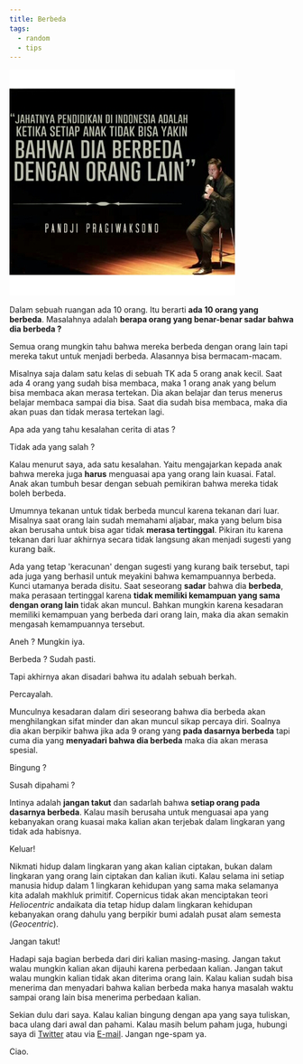 ```yaml
---
title: Berbeda
tags:
  - random
  - tips
---
```


![Jahatnya Pendidikan di Indonesia](/assets/img/IMG_20141222_073240_1778772847.jpg)

Dalam sebuah ruangan ada 10 orang. Itu berarti **ada 10 orang yang berbeda**. Masalahnya adalah **berapa orang yang benar-benar sadar bahwa dia berbeda ?**

Semua orang mungkin tahu bahwa mereka berbeda dengan orang lain tapi mereka takut untuk menjadi berbeda. Alasannya bisa bermacam-macam.

Misalnya saja dalam satu kelas di sebuah TK ada 5 orang anak kecil. Saat ada 4 orang yang sudah bisa membaca, maka 1 orang anak yang belum bisa membaca akan merasa tertekan. Dia akan belajar dan terus menerus belajar membaca sampai dia bisa. Saat dia sudah bisa membaca, maka dia akan puas dan tidak merasa tertekan lagi.

Apa ada yang tahu kesalahan cerita di atas ?

Tidak ada yang salah ?

Kalau menurut saya, ada satu kesalahan. Yaitu mengajarkan kepada anak bahwa mereka juga **harus** menguasai apa yang orang lain kuasai. Fatal. Anak akan tumbuh besar dengan sebuah pemikiran bahwa mereka tidak boleh berbeda.

Umumnya tekanan untuk tidak berbeda muncul karena tekanan dari luar. Misalnya saat orang lain sudah memahami aljabar, maka yang belum bisa akan berusaha untuk bisa agar tidak **merasa tertinggal**. Pikiran itu karena tekanan dari luar akhirnya secara tidak langsung akan menjadi sugesti yang kurang baik.

Ada yang tetap 'keracunan' dengan sugesti yang kurang baik tersebut, tapi ada juga yang berhasil untuk meyakini bahwa kemampuannya berbeda. Kunci utamanya berada disitu. Saat seseorang **sadar** bahwa dia **berbeda**, maka perasaan tertinggal karena **tidak memiliki kemampuan yang sama dengan orang lain** tidak akan muncul. Bahkan mungkin karena kesadaran memiliki kemampuan yang berbeda dari orang lain, maka dia akan semakin mengasah kemampuannya tersebut.

Aneh ? Mungkin iya.

Berbeda ? Sudah pasti.

Tapi akhirnya akan disadari bahwa itu adalah sebuah berkah.

Percayalah.

Munculnya kesadaran dalam diri seseorang bahwa dia berbeda akan menghilangkan sifat minder dan akan muncul sikap percaya diri. Soalnya dia akan berpikir bahwa jika ada 9 orang yang **pada dasarnya berbeda** tapi cuma dia yang **menyadari bahwa dia berbeda** maka dia akan merasa spesial.

Bingung ?

Susah dipahami ?

Intinya adalah **jangan takut** dan sadarlah bahwa **setiap orang pada dasarnya berbeda**. Kalau masih berusaha untuk menguasai apa yang kebanyakan orang kuasai maka kalian akan terjebak dalam lingkaran yang tidak ada habisnya.

Keluar!

Nikmati hidup dalam lingkaran yang akan kalian ciptakan, bukan dalam lingkaran yang orang lain ciptakan dan kalian ikuti. Kalau selama ini setiap manusia hidup dalam 1 lingkaran kehidupan yang sama maka selamanya kita adalah makhluk primitif. Copernicus tidak akan menciptakan teori *Heliocentric* andaikata dia tetap hidup dalam lingkaran kehidupan kebanyakan orang dahulu yang berpikir bumi adalah pusat alam semesta (*Geocentric*).

Jangan takut!

Hadapi saja bagian berbeda dari diri kalian masing-masing. Jangan takut walau mungkin kalian akan dijauhi karena perbedaan kalian. Jangan takut walau mungkin kalian tidak akan diterima orang lain. Kalau kalian sudah bisa menerima dan menyadari bahwa kalian berbeda maka hanya masalah waktu sampai orang lain bisa menerima perbedaan kalian.

Sekian dulu dari saya. Kalau kalian bingung dengan apa yang saya tuliskan, baca ulang dari awal dan pahami. Kalau masih belum paham juga, hubungi saya di [Twitter](https://twitter.com/akhyarrh "Twitter") atau via [E-mail](mailto:akhyar@walutisme.com). Jangan nge-spam ya.

Ciao.
